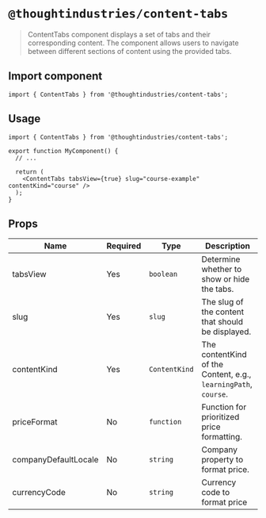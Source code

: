 # `@thoughtindustries/content-tabs`

> ContentTabs component displays a set of tabs and their corresponding content. The component allows users to navigate between different sections of content using the provided tabs.

## Import component

```
import { ContentTabs } from '@thoughtindustries/content-tabs';
```

## Usage

```tsx
import { ContentTabs } from '@thoughtindustries/content-tabs';

export function MyComponent() {
  // ...

  return (
    <ContentTabs tabsView={true} slug="course-example" contentKind="course" />
  );
}
```

## Props

| Name                   | Required | Type                     | Description                                                     |
|------------------------|----------|--------------------------|-----------------------------------------------------------------|
| tabsView               | Yes      | <code>boolean</code>     | Determine whether to show or hide the tabs.                     |
| slug                   | Yes      | <code>slug</code>        | The slug of the content that should be displayed.               |
| contentKind            | Yes      | <code>ContentKind</code> | The contentKind of the Content, e.g., `learningPath`, `course`. |
| priceFormat            | No       | <code>function</code>    | Function for prioritized price formatting.                      |
| companyDefaultLocale   | No       | <code>string</code>      | Company property to format price.                               |
| currencyCode           | No       | <code>string</code>      | Currency code to format price                                   |